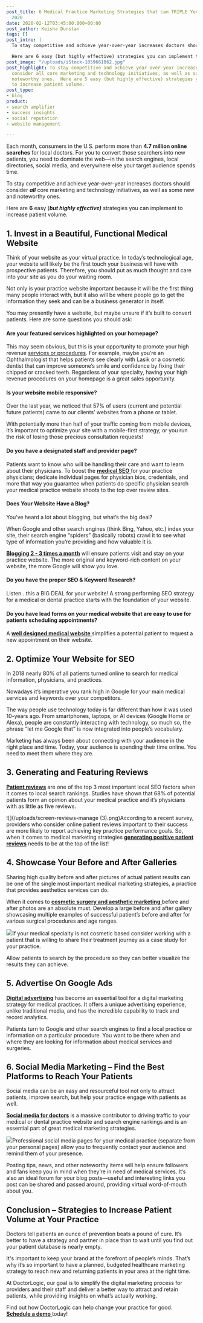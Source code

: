 ```yaml
---
post_title: 6 Medical Practice Marketing Strategies that can TRIPLE Your Leads in
  2020
date: 2020-02-12T03:45:00.000+00:00
post_author: Keisha Dunstan
tags: []
post_intro: |
  To stay competitive and achieve year-over-year increases doctors should consider all core marketing and technology initiatives, as well as some new and noteworthy ones.

  Here are 6 easy (but highly effective) strategies you can implement to increase patient volume.
post_image: "/uploads/iStock-1059661862.jpg"
post_highlight: To stay competitive and achieve year-over-year increases doctors should
  consider all core marketing and technology initiatives, as well as some new and
  noteworthy ones.  Here are 5 easy (but highly effective) strategies you can implement
  to increase patient volume.
post_type:
- blog
product:
- search amplifier
- success insights
- social reputation
- website management

---
```

Each month, consumers in the U.S. perform more than **4.7 million online searches** for local doctors. For you to convert those searchers into new patients, you need to dominate the web—in the search engines, local directories, social media, and everywhere else your target audience spends time.

To stay competitive and achieve year-over-year increases doctors should consider **_all_** core marketing and technology initiatives, as well as some new and noteworthy ones.

Here are **6** easy (**_but highly effective)_** strategies you can implement to increase patient volume.

## **1. Invest in a Beautiful, Functional Medical Website**

Think of your website as your virtual practice. In today’s technological age, your website will likely be the first touch your business will have with prospective patients. Therefore, you should put as much thought and care into your site as you do your waiting room.

Not only is your practice website important because it will be the first thing many people interact with, but it also will be where people go to get the information they seek and can be a business generator in itself.

You may presently have a website, but maybe unsure if it’s built to convert patients. Here are some questions you should ask:

#### **Are your featured services highlighted on your homepage?**

This may seem obvious, but this is your opportunity to promote your high revenue [services or procedures](https://doctorlogic.com/medical-website-content-multiplier "Content Multiplier"). For example, maybe you’re an Ophthalmologist that helps patients see clearly with Lasik or a cosmetic dentist that can improve someone’s smile and confidence by fixing their chipped or cracked teeth. Regardless of your specialty, having your high revenue procedures on your homepage is a great sales opportunity.

#### **Is your website mobile responsive?**

Over the last year, we noticed that 57% of users (current and potential future patients) came to our clients’ websites from a phone or tablet.

With potentially more than half of your traffic coming from mobile devices, it’s important to optimize your site with a mobile-first strategy, or you run the risk of losing those precious consultation requests!

#### **Do you have a designated staff and provider page?**

Patients want to know who will be handling their care and want to learn about their physicians. To boost the [**medical SEO** ](https://doctorlogic.com/medical-seo-search-amplifier "Medical SEO")for your practice physicians; dedicate individual pages for physician bios, credentials, and more that way you guarantee when patients do specific physician search your medical practice website shoots to the top over review sites.

#### **Does Your Website Have a Blog?**

You’ve heard a lot about blogging, but what’s the big deal?

When Google and other search engines (think Bing, Yahoo, etc.) index your site, their search engine “spiders” (basically robots) crawl it to see what type of information you’re providing and how valuable it is.

[**Blogging 2 - 3 times a month**](https://doctorlogic.com/growth-accelerators/healthcare-content-marketing) will ensure patients visit and stay on your practice website. The more original and keyword-rich content on your website, the more Google will show you love.

#### **Do you have the proper SEO & Keyword Research?**

Listen...this a BIG DEAL for your website! A strong performing SEO strategy for a medical or dental practice starts with the foundation of your website.

#### **Do you have lead forms on your medical website that are easy to use for patients scheduling appointments?**

A [**well designed medical website** ](https://doctorlogic.com/medical-practice-website-design)simplifies a potential patient to request a new appointment on their website.

## **2. Optimize Your Website for SEO**

In 2018 nearly 80% of all patients turned online to search for medical information, physicians, and practices.

Nowadays it’s imperative you rank high in Google for your main medical services and keywords over your competitors.

The way people use technology today is far different than how it was used 10-years ago. From smartphones, laptops, or AI devices (Google Home or Alexa), people are constantly interacting with technology, so much so, the phrase “let me Google that” is now integrated into people’s vocabulary.

Marketing has always been about connecting with your audience in the right place and time. Today, your audience is spending their time online. You need to meet them where they are.

## **3. Generating and Featuring Reviews**

[**Patient reviews**](https://doctorlogic.com/online-reputation-management-doctors) are one of the top 3 most important local SEO factors when it comes to local search rankings. Studies have shown that 68% of potential patients form an opinion about your medical practice and it’s physicians with as little as five reviews.

![](/uploads/screen-reviews-manage (3).png)According to a recent survey, providers who consider online patient reviews important to their success are more likely to report achieving key practice performance goals. So, when it comes to medical marketing strategies [**generating positive patient reviews**](https://doctorlogic.com/online-reputation-management-doctors) needs to be at the top of the list!

## **4. Showcase Your Before and After Galleries**

Sharing high quality before and after pictures of actual patient results can be one of the single most important medical marketing strategies, a practice that provides aesthetics services can do.

When it comes to [**cosmetic surgery and aesthetic marketing** ](https://doctorlogic.com/blog/2019-12-30plastic-surgery-marketing-budget.html)before and after photos are an absolute must. Develop a large before and after gallery showcasing multiple examples of successful patient’s before and after for various surgical procedures and age ranges.

![](/uploads/content-multiplier-page.jpg)If your medical specialty is not cosmetic based consider working with a patient that is willing to share their treatment journey as a case study for your practice.

Allow patients to search by the procedure so they can better visualize the results they can achieve.

## **5. Advertise On Google Ads**

[**Digital advertising**](https://doctorlogic.com/growth-accelerators/medical-paid-advertising) has become an essential tool for a digital marketing strategy for medical practices. It offers a unique advertising experience, unlike traditional media, and has the incredible capability to track and record analytics.

Patients turn to Google and other search engines to find a local practice or information on a particular procedure. You want to be there when and where they are looking for information about medical services and surgeries.

## **6. Social Media Marketing – Find the Best Platforms to Reach Your Patients**

Social media can be an easy and resourceful tool not only to attract patients, improve search, but help your practice engage with patients as well.

[**Social media for doctors**](https://doctorlogic.com/growth-accelerators/medical-social-media-content) is a massive contributor to driving traffic to your medical or dental practice website and search engine rankings and is an essential part of great medical marketing strategies.

![](/uploads/Social-Media-Ideas.png)Professional social media pages for your medical practice (separate from your personal pages) allow you to frequently contact your audience and remind them of your presence.

Posting tips, news, and other noteworthy items will help ensure followers and fans keep you in mind when they’re in need of medical services. It’s also an ideal forum for your blog posts—useful and interesting links you post can be shared and passed around, providing virtual word-of-mouth about you.

## **Conclusion – Strategies to Increase Patient Volume at Your Practice**

Doctors tell patients an ounce of prevention beats a pound of cure. It’s better to have a strategy and partner in place than to wait until you find out your patient database is nearly empty.

It's important to keep your brand at the forefront of people’s minds. That’s why it’s so important to have a planned, budgeted healthcare marketing strategy to reach new and returning patients in your area at the right time.

At DoctorLogic, our goal is to simplify the digital marketing process for providers and their staff and deliver a better way to attract and retain patients, while providing insights on what’s actually working.

Find out how DoctorLogic can help change your practice for good. [**Schedule a demo** ](https://growth.doctorlogic.com/get-a-demo)today!